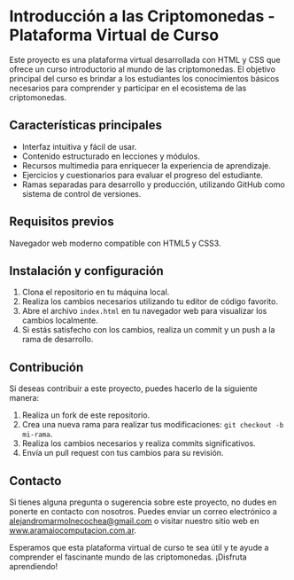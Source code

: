 <h1>Introducción a las Criptomonedas - Plataforma Virtual de Curso</h1>

<p>Este proyecto es una plataforma virtual desarrollada con HTML y CSS que ofrece un curso introductorio al mundo de las criptomonedas. El objetivo principal del curso es brindar a los estudiantes los conocimientos básicos necesarios para comprender y participar en el ecosistema de las criptomonedas.</p>

<h2>Características principales</h2>

<ul>
  <li>Interfaz intuitiva y fácil de usar.</li>
  <li>Contenido estructurado en lecciones y módulos.</li>
  <li>Recursos multimedia para enriquecer la experiencia de aprendizaje.</li>
  <li>Ejercicios y cuestionarios para evaluar el progreso del estudiante.</li>
  <li>Ramas separadas para desarrollo y producción, utilizando GitHub como sistema de control de versiones.</li>
</ul>

<h2>Requisitos previos</h2>

<p>Navegador web moderno compatible con HTML5 y CSS3.</p>

<h2>Instalación y configuración</h2>

<ol>
  <li>Clona el repositorio en tu máquina local.</li>
  <li>Realiza los cambios necesarios utilizando tu editor de código favorito.</li>
  <li>Abre el archivo <code>index.html</code> en tu navegador web para visualizar los cambios localmente.</li>
  <li>Si estás satisfecho con los cambios, realiza un commit y un push a la rama de desarrollo.</li>
</ol>

<h2>Contribución</h2>

<p>Si deseas contribuir a este proyecto, puedes hacerlo de la siguiente manera:</p>

<ol>
  <li>Realiza un fork de este repositorio.</li>
  <li>Crea una nueva rama para realizar tus modificaciones: <code>git checkout -b mi-rama</code>.</li>
  <li>Realiza los cambios necesarios y realiza commits significativos.</li>
  <li>Envía un pull request con tus cambios para su revisión.</li>
</ol>

<h2>Contacto</h2>

<p>Si tienes alguna pregunta o sugerencia sobre este proyecto, no dudes en ponerte en contacto con nosotros. Puedes enviar un correo electrónico a <a href="mailto:alejandromarmolnecochea@gmail.com">alejandromarmolnecochea@gmail.com</a> o visitar nuestro sitio web en <a href="http://www.aramaiocomputacion.com.ar">www.aramaiocomputacion.com.ar</a>.</p>

<p>Esperamos que esta plataforma virtual de curso te sea útil y te ayude a comprender el fascinante mundo de las criptomonedas. ¡Disfruta aprendiendo!</p>

